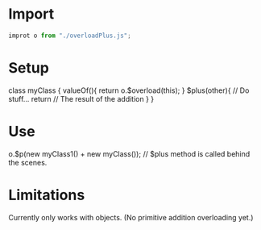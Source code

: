 # Import
```js
improt o from "./overloadPlus.js";
```
# Setup 
class myClass {
  valueOf(){
    return o.$overload(this);
  }
  $plus(other){
    // Do stuff...
    return // The result of the addition
  }
}

# Use

o.$p(new myClass1() + new myClass()); // $plus method is called behind the scenes.

# Limitations

Currently only works with objects. (No primitive addition overloading yet.)
